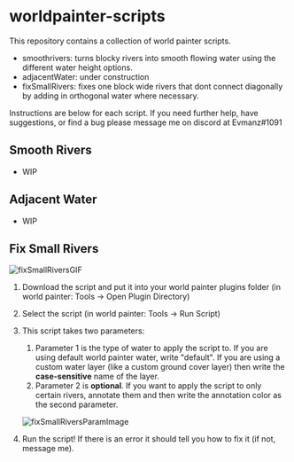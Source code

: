 # worldpainter-scripts
This repository contains a collection of world painter scripts.
- smoothrivers: turns blocky rivers into smooth flowing water using the different water height options.
- adjacentWater: under construction
- fixSmallRivers: fixes one block wide rivers that dont connect diagonally by adding in orthogonal water where necessary.

Instructions are below for each script. If you need further help, have suggestions, or find a bug please message me on discord at Evmanz#1091

## Smooth Rivers
- WIP
## Adjacent Water
- WIP
## Fix Small Rivers

![fixSmallRiversGIF](https://user-images.githubusercontent.com/47926489/198064107-86050c94-7e56-4c65-a02a-07ba39069383.gif)

1. Download the script and put it into your world painter plugins folder (in world painter: Tools -> Open Plugin Directory)
2. Select the script (in world painter: Tools -> Run Script)
3. This script takes two parameters:
    1. Parameter 1 is the type of water to apply the script to. If you are using default world painter water, write "default". If you are using a custom water layer (like a custom ground cover layer) then write the **case-sensitive** name of the layer.
    2. Parameter 2 is **optional**. If you want to apply the script to only certain rivers, annotate them and then write the annotation color as the second parameter.
    
    ![fixSmallRiversParamImage](https://user-images.githubusercontent.com/47926489/198062815-b7049cd9-2c31-4d75-81f7-9a59ddd24c7a.png)

4. Run the script! If there is an error it should tell you how to fix it (if not, message me).
